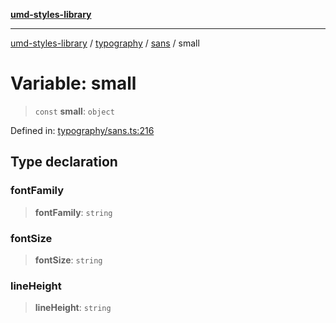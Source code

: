 [**umd-styles-library**](../../../../README.md)

***

[umd-styles-library](../../../../modules.md) / [typography](../../../README.md) / [sans](../README.md) / small

# Variable: small

> `const` **small**: `object`

Defined in: [typography/sans.ts:216](https://github.com/UMD-Digital/design-system/blob/8c958a0419ab79ba8bcba0aabd12f79a69ac5834/packages/styles/source/typography/sans.ts#L216)

## Type declaration

### fontFamily

> **fontFamily**: `string`

### fontSize

> **fontSize**: `string`

### lineHeight

> **lineHeight**: `string`
